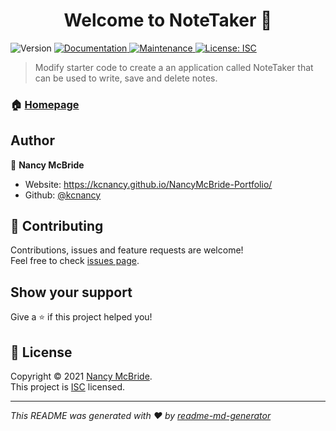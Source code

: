 <h1 align="center">Welcome to NoteTaker 👋</h1>
<p>
  <img alt="Version" src="https://img.shields.io/badge/version-1.0.0-blue.svg?cacheSeconds=2592000" />
  <a href="https://github.com/kcnancy/NoteTaker#readme" target="_blank">
    <img alt="Documentation" src="https://img.shields.io/badge/documentation-yes-brightgreen.svg" />
  </a>
  <a href="https://github.com/kcnancy/NoteTaker/graphs/commit-activity" target="_blank">
    <img alt="Maintenance" src="https://img.shields.io/badge/Maintained%3F-yes-green.svg" />
  </a>
  <a href="https://github.com/kcnancy/NoteTaker/blob/master/LICENSE" target="_blank">
    <img alt="License: ISC" src="https://img.shields.io/github/license/kcnancy/NoteTaker" />
  </a>
</p>

> Modify starter code to create a an application called NoteTaker that can be used to write, save and delete notes. 

### 🏠 [Homepage](https://github.com/kcnancy/NoteTaker)

## Author

👤 **Nancy McBride**

* Website: https://kcnancy.github.io/NancyMcBride-Portfolio/
* Github: [@kcnancy](https://github.com/kcnancy)

## 🤝 Contributing

Contributions, issues and feature requests are welcome!<br />Feel free to check [issues page](https://github.com/kcnancy/NoteTaker/issues). 

## Show your support

Give a ⭐️ if this project helped you!

## 📝 License

Copyright © 2021 [Nancy McBride](https://github.com/kcnancy).<br />
This project is [ISC](https://github.com/kcnancy/NoteTaker/blob/master/LICENSE) licensed.

***
_This README was generated with ❤️ by [readme-md-generator](https://github.com/kefranabg/readme-md-generator)_